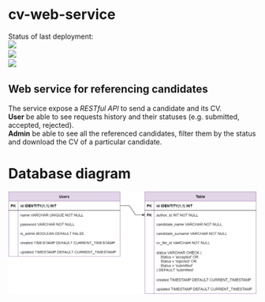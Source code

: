 # cv-web-service
Status of last deployment: <br>
<img src="https://github.com/cyberdr0id/test/workflows/testing/badge.svg?branch=main"><br>
<img src="https://github.com/cyberdr0id/test/workflows/build-push/badge.svg?branch=main"><br>
<img src="https://github.com/cyberdr0id/test/workflows/lint/badge.svg?branch=main"><br>

## Web service for referencing candidates  
The service expose a *RESTful API*
to send a candidate and its CV.  
**User** be able to see requests history and
their statuses (e.g. submitted, accepted, rejected).  
**Admin** be able to see all the
referenced candidates, filter them by the status and download the CV of a particular candidate.

# Database diagram

![Database diagram](docs/diagram.png)
